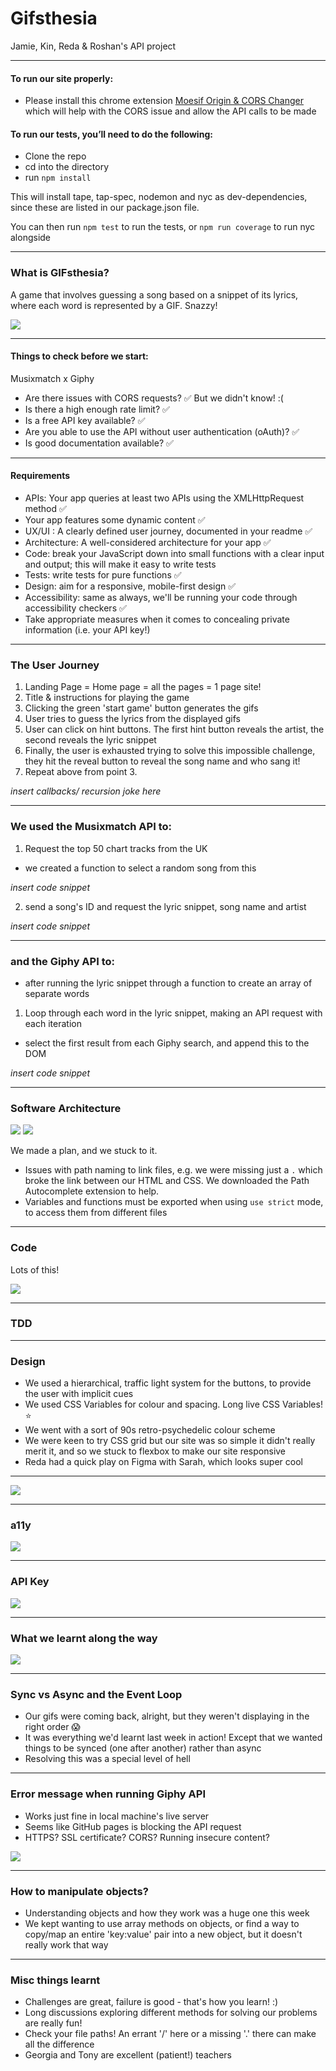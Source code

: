 # Gifsthesia
Jamie, Kin, Reda &amp; Roshan's API project

---
#### To run our site properly:

- Please install this chrome extension [Moesif Origin & CORS Changer](https://chrome.google.com/webstore/detail/moesif-orign-cors-changer/digfbfaphojjndkpccljibejjbppifbc) which will help with the CORS issue and allow the API calls to be made

#### To run our tests, you’ll need to do the following:

- Clone the repo
- cd into the directory
- run ```npm install```

This will install tape, tap-spec, nodemon and nyc as dev-dependencies, since these are listed in our package.json file.

You can then run ```npm test``` to run the tests, or ```npm run coverage``` to run nyc alongside

---

### What is GIFsthesia?

A game that involves guessing a song based on a snippet of its lyrics, where each word is represented by a GIF. Snazzy!

![](https://media.giphy.com/headers/2019-11-13-31-1573677075/unnamed.gif)

---

#### Things to check before we start:

Musixmatch x Giphy 

- Are there issues with CORS requests? ✅ But we didn't know! :( 
- Is there a high enough rate limit? ✅
- Is a free API key available? ✅
- Are you able to use the API without user authentication (oAuth)? ✅
- Is good documentation available? ✅

---

#### Requirements

- APIs: Your app queries at least two APIs using the XMLHttpRequest method ✅
- Your app features some dynamic content ✅
- UX/UI : A clearly defined user journey, documented in your readme ✅
- Architecture: A well-considered architecture for your app ✅
- Code: break your JavaScript down into small functions with a clear input and output; this will make it easy to write tests
- Tests: write tests for pure functions ✅
- Design: aim for a responsive, mobile-first design ✅
- Accessibility: same as always, we'll be running your code through accessibility checkers ✅
- Take appropriate measures when it comes to concealing private information (i.e. your API key!) 

---

### The User Journey

1. Landing Page = Home page = all the pages = 1 page site!
2. Title & instructions for playing the game
3. Clicking the green 'start game' button generates the gifs
4. User tries to guess the lyrics from the displayed gifs
5. User can click on hint buttons. The first hint button reveals the artist, the second reveals the lyric snippet
6. Finally, the user is exhausted trying to solve this impossible challenge, they hit the reveal button to reveal the song name and who sang it!
7. Repeat above from point 3. 

*insert callbacks/ recursion joke here*

---

### We used the Musixmatch API to:

1. Request the top 50 chart tracks from the UK
* we created a function to select a random song from this

*insert code snippet*

2. send a song's ID and request the lyric snippet, song name and artist 

*insert code snippet*

---

### and the Giphy API to:

* after running the lyric snippet through a function to create an array of separate words
1. Loop through each word in the lyric snippet, making an API request with each iteration
* select the first result from each Giphy search, and append this to the DOM

*insert code snippet*

---

### Software Architecture

![](https://i.imgur.com/ehZt5ck.png)
![](https://i.imgur.com/yatXpg5.png)

We made a plan, and we stuck to it.
- Issues with path naming to link files, e.g. we were missing just a ```.``` which broke the link between our HTML and CSS. We downloaded the Path Autocomplete extension to help.
- Variables and functions must be exported when using ```use strict``` mode, to access them from different files

---

### Code

Lots of this!

![](https://i.imgur.com/Ha9fMyJ.png)

---

### TDD

---

### Design

- We used a hierarchical, traffic light system for the buttons, to provide the user with implicit cues
- We used CSS Variables for colour and spacing. Long live CSS Variables! ⭐
- We went with a sort of 90s retro-psychedelic colour scheme
- We were keen to try CSS grid but our site was so simple it didn't really merit it, and so we stuck to flexbox to make our site responsive 
- Reda had a quick play on Figma with Sarah, which looks super cool

---

![](https://i.imgur.com/9cc4QnA.png)

---


### a11y

![](https://i.imgur.com/HqSUagh.png)

---

### API Key

![](https://media.giphy.com/media/3oFyCYNrra8qo1Cv8Q/giphy.gif)

--- 

### What we learnt along the way

![](https://media.giphy.com/media/SPZFhfUJjsJO0/giphy.gif)

---

### Sync vs Async and the Event Loop

- Our gifs were coming back, alright, but they weren't displaying in the right order 😱
- It was everything we'd learnt last week in action! Except that we wanted things to be synced (one after another) rather than async
- Resolving this was a special level of hell

---

### Error message when running Giphy API

- Works just fine in local machine's live server
- Seems like GitHub pages is blocking the API request
- HTTPS? SSL certificate? CORS? Running insecure content?

![](https://i.imgur.com/ocSKhEb.png)

---

### How to manipulate objects?

- Understanding objects and how they work was a huge one this week
- We kept wanting to use array methods on objects, or find a way to copy/map an entire 'key:value' pair into a new object, but it doesn't really work that way

---

### Misc things learnt

- Challenges are great, failure is good - that's how you learn! :)
- Long discussions exploring different methods for solving our problems are really fun!
- Check your file paths! An errant '/' here or a missing '.' there can make all the difference
- Georgia and Tony are excellent (patient!) teachers 



